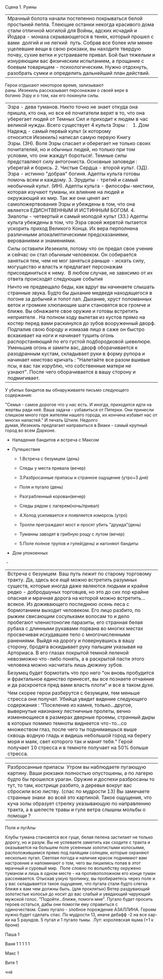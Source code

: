 Сцена 1. Руины 

|   |
|---|
|Мрачный болота начали постепенно покрываться белой простыней пепла. Тлеющие останки некогда красивого дома стали отличной могилой для Войны, адских исчадий и Йодара - монаха скрывающегося в тенях, который прошел с вами  долгий и не легкий  путь. Собрав все более или менее уцелевшие вещи в свою рюкзаки, вы находите твердую почву, сухие ветки и устраиваете привал. Бой был тяжелым и изнуряющим вас физическим испытанием, а прощание с боевым товарищем - психологическим. Нужно отдохнуть, разобрать сумки и определить дальнейший план действий.|

Герои отдыхают некоторое время, зализывают раны. Иезекиль рассказывает персонажам о своей вере в богиню Эзру и о том, как его покинули силы. 

|   |
|---|
|Эзра - дева туманов. Никто точно не знает откуда она пришла, кто она, но все её почитатели верят в то, что она уберегает людей от Темных Сил и приходит к людям в час великой нужды. Всего существует 4 культа Эзры :    1. Дом Надежд - самый первый культ (к которому относится Иезекиль) написал самую первую Книгу Эзры. (ЗН). Воля Эзры спасает и оберегает не только своих почитателей, но и обычных людей, но только при том условии, что они жаждут бороться!. Темные силы представляют силу антогониста. Основные заповеди : уберегай и борись. 2. Чистые Сердца - второй культ. (ЗД). Эзра - истинно "добрая" богиня. Адепты культа готовы помочь всем и каждому. 3. Эрудиты - третий и самый необычный культ. (ИН). Адепты культа - философы-мистики, которая изучают туманы, их влияние на людей и окружающий их мир. Так же они ценят акт самопожертвования Эзры и убеждены в том, что она является ЕДИСНТВЕННЫМ И ИСТИННЫМ БОГОМ. 4. Зиалоты - четвертый и самый молодой культ (ЗЗ.) Адепты культа убеждены в том, что Эзра своей жервтой пытается ускорить приход Великого Конца. Их вера перполнена различными апокалиптическими предсказаниями, верованиями и знамениями.|
|Силы оставили Иезекиля, потому что он предал свое учение и сейчас он стал обычным человеком. Он собирается заняться тем, чем не мог заняться раньше - искать силу, могущество и власть и предлагает персонажам присоединиться к нему.  В любом случае, не зависимо от их ответа происходят следующие события|
|Ничто не предвещало беды, как вдруг вы начинаете слышать странные звука. Будто бы дыхание медведя находящегося в погоне за добычей и топот лап. Дыхание, хруст поломанных веток и громкие хлюпающие шаги становятся все громче и ближе. Вы обнажаете свое оружие и готовы встретить неприятеля . На полном ходу вылетая из кустов прямо на костер перед вами раскинулся до зубов вооруженный дворф. Подпалив свою бороду и измазав лицо в саже он быстро вскакивает на ноги и начинает тушить огонь распорстаняющий по его густой подбородковой шевелюре. Уменьшив огонь и замети вас, дворф оборачивается к разодранным кустам, складывает руки в форму рупора и начинает неистово кричать : "Налетайте все разом вшивые псы, я вас так изрублю, что собственные матери не узнают". После чего оборачивается в вашу сторону и подмигивает.|

У убитых бандитов вы обнаруживаете письмо следующего содержания: 

"Семья - самое дорогое что у нас есть. И иногда, приходится идти на жертвы ради неё. Ваша задача - узбавиться от Пятерки. Они принесли слишком много горя жителям нашего города, их кончина избавит нас от многих напастей." И печать Штиля. Недолго думая, Иезекиль предлагает направиться в Виаки - самый крупный город во всем Дарконе. 

- Нападение бандитов и встреча с Максом 
    
- Путешествие 
    
    - 1.Встреча с безумцем (день) 
        
    - Следы у места привала (вечер) 
        
    - 3.Разбросанные припасы и странное ощущение (утро+3 дня) 
        
    - Поля и пугало (день) 
        
    - Разграбленный корован(вечер) 
        
    - Следы рядом с лагерем(ночь/привал) 
        
    - 4.Холод усиливается и появляется изморозь (утро) 
        
    - Тролли преграждают мост и просят убить "друида"(день) 
        
    - Туманны заводят в грибную рощу с лутом (вечер) 
        
    - 5.Поле полное трупов и гулей(день) и нагоняют бандиты 
        
- Дом упокоенных 
    

 -  

|   |
|---|
|Встреча с безумцем  Ваш путь лежит по старому торговому тракту. Да, здесь все ещё можно встретить разумных существ, которые иногда даже являются людьми и крайне редко - добродшуных торговцев, но это до сих пор крайне опасная и мрачная дорога на которой можно встретить…всякое. Из доживающего последнюю осень леса с бормотанием выходит человеком. Его лицо разбито, по рыжим свисающим сосульками волосам то и дело пробегают членистоногие паразиты, его странная белая рубаха с длинными рукавами порвана во многих местах просвечивая исхудавшее тело с многочисленными ранениями. Выйдя на дорогу и повернувшись в вашу сторону, бродяга вскидывает руку пальцем указывая на Арториаса. В его глазах покрытой темной пеленой невозможно что-либо понять, а в раскрытой пасти этого человека можно насчитать лишь дюжину зубов.|
|Безумец будет бормотать что про него "он вновь пробудится и фрактальное единство принесет, вы все познаете отчаяние и да раскроется пред вами власть плоти" и все в таком духе.|
|Чем скорее герои разберутся с безумцем, тем меньше стресса они получат. Убийца увидит видение следующего содержания : "Поселение из камня, только…другое, вывернутые наизнанку лестничные пролеты, вечно изменяющиеся в размерах дверные проемы, странный дыры в которых помимо темноты виднеется что-то…со множеством глаз, после чего ты поднимаешься выше сквощь водную гладь и видишь небольшой город на берегу моря и маяк, свет которого так и манит тебя." Герой получает 10 стресса и в темноте получает на 50% больше стресса.|

|   |
|---|
|Разбросанные припасы  Утром вы наблюдаете пугающую картину. Ваши рюкзаки полностью опустошены, а по лагерю будто бы прошелся ураган. Оружие и доспехи разбросаны то тут, то там, кострище разбито, а деревья вокруг вас сбросили всю листву. (спас по мудрости 13) Вы замечаете странные знаки  во всей это картиной. Такое ощущения, что куча золы образует стрелку указывающую по направлению тракта, а в шелесте травы и гуле ветра слышны мольбы о помощи ?|

Поля и пугАлы 

Клубы тумана становятся все гуще, белая пелена застилает не только дорогу, но и разум. Вы не успеваете заметить как сходите с тракта и оказывается на большем поле усеянным золотистыми колосьями, расположившимся прямо под палящим солнцем, которые охраняют несколько пугал. Светлая погода и наличие красок поднимают вам настроение и напоминают о том, чего вы лишились попав в этот мрачный и суровый мир.  Поле словно по волшебству окружено туманом и лишь в одном месте - на противоположном его конце туман рассеивается. Отыскав узкую тропинку, вы пробираетесь через поле и у вас складывается такое ощущение, что пугала стали будто слегка ближе к вам чем должны быть. (для проклятых) Ветер раздувающий золотистые колосья до носит до вас слабый и увядающий чарующий мужской голос. "Подойти...ближе, помоги мне". Пугало будет просить героев остаться, дабы они помогли ему справиться с одиночеством. Само пугало - злобное порождение АЗАЛЛИНА. Героям нужно будет сделать спас. По мудрости 13, иначе дебафф -2 на все хар-ки на 5 раундов. 5 пугал и 1 пугало тьмы.  Лут: королевская яшма (+1 к броне) 

Паша 1 

Ваня 1 1 1 1 1 

Макс 1 

Витя 1 

ччё